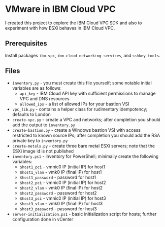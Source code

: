 # VMware in IBM Cloud VPC

I created this project to explore the IBM Cloud VPC SDK and also to experiment with how ESXi behaves in IBM Cloud VPC.

## Prerequisites
Install packages `ibm-vpc`, `ibm-cloud-networking-services`, and `sshkey-tools`.

## Files
- `inventory.py` - you must create this file yourself; some notable initial variables are as follows:
  - `api_key` - IBM Cloud API key with sufficient permissions to manage VPC and DNS resources
  - `allowed_ips` - a list of allowed IPs for your bastion VSI
- `vpc_lib.py` - contains a helper class for rudimentary idempotency; defaults to London
- `create-vpc.py` - create a VPC and networks; after completion you should add the output to `inventory.py`
- `create-bastion.py` - create a Windows bastion VSI with access restricted to known source IPs; after completion you should add the RSA private key to `inventory.py`
- `create-metals.py` - create three bare metal ESXi servers; note that the ESXi image id is not published
- `inventory.ps1` - inventory for PowerShell; minimally create the following variables:
  - `$host1_pci` - vmnic0 IP (initial IP) for host1
  - `$host1_vlan` - vmk0 IP (final IP) for host1
  - `$host1_password` - password for host1
  - `$host2_pci` - vmnic0 IP (initial IP) for host2
  - `$host2_vlan` - vmk0 IP (final IP) for host2
  - `$host2_password` - password for host2
  - `$host3_pci` - vmnic0 IP (initial IP) for host3
  - `$host3_vlan` - vmk0 IP (final IP) for host3
  - `$host3_password` - password for host3
- `server-initialization.ps1` - basic initialization script for hosts; further configuration done in vCenter
